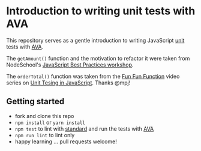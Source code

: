 # Introduction to writing unit tests with AVA

This repository serves as a gentle introduction to writing JavaScript [unit](https://dev.to/jackmarchant/no-excuses-write-unit-tests) tests with [AVA](https://github.com/avajs/ava).

The `getAmount()` function and the motivation to refactor it were taken from NodeSchool's [JavaScript Best Practices workshop](https://github.com/excellalabs/js-best-practices-workshopper).

The `orderTotal()` function was taken from the [Fun Fun Function](https://www.youtube.com/channel/UCO1cgjhGzsSYb1rsB4bFe4Q) video series on [Unit Tesing in JavaScript](https://www.youtube.com/playlist?list=PL0zVEGEvSaeF_zoW9o66wa_UCNE3a7BEr). Thanks @mpj!

## Getting started

- fork and clone this repo
- `npm install` or `yarn install`
- `npm test` to lint with [standard](https://standardjs.com) and run the tests with [AVA](https://github.com/avajs/ava)
- `npm run lint` to lint only
- happy learning ... pull requests welcome!
